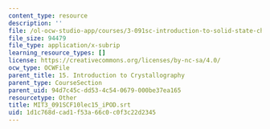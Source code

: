 ```yaml
---
content_type: resource
description: ''
file: /ol-ocw-studio-app/courses/3-091sc-introduction-to-solid-state-chemistry-fall-2010/1d1c768dcad1f53a66c0c0f3c22d2345_MIT3_091SCF10lec15_iPOD.srt
file_size: 94479
file_type: application/x-subrip
learning_resource_types: []
license: https://creativecommons.org/licenses/by-nc-sa/4.0/
ocw_type: OCWFile
parent_title: 15. Introduction to Crystallography
parent_type: CourseSection
parent_uid: 94d7c45c-dd53-4c54-0679-000be37ea165
resourcetype: Other
title: MIT3_091SCF10lec15_iPOD.srt
uid: 1d1c768d-cad1-f53a-66c0-c0f3c22d2345
---
```

